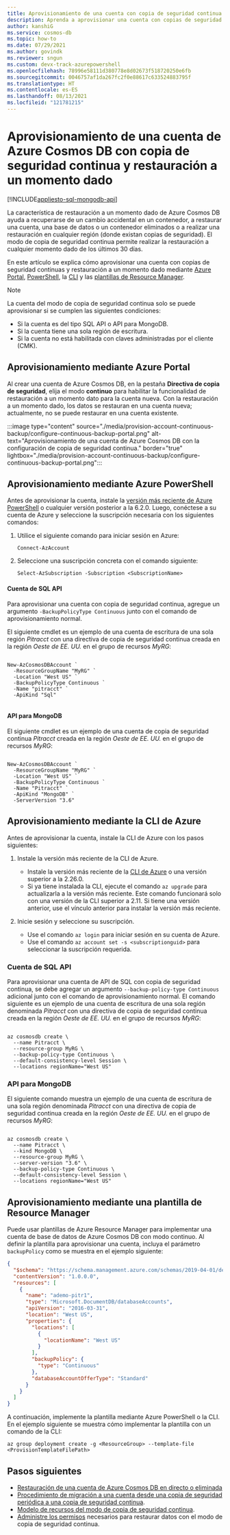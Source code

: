 ```yaml
---
title: Aprovisionamiento de una cuenta con copia de seguridad continua y restauración a un momento dado en Azure Cosmos DB
description: Aprenda a aprovisionar una cuenta con copias de seguridad continuas y restauración a un momento dado mediante Azure Portal, PowerShell, la CLI y las plantillas de Resource Manager.
author: kanshiG
ms.service: cosmos-db
ms.topic: how-to
ms.date: 07/29/2021
ms.author: govindk
ms.reviewer: sngun
ms.custom: devx-track-azurepowershell
ms.openlocfilehash: 78996e58111d380778e8d02673f518720250e6fb
ms.sourcegitcommit: 0046757af1da267fc2f0e88617c633524883795f
ms.translationtype: HT
ms.contentlocale: es-ES
ms.lasthandoff: 08/13/2021
ms.locfileid: "121781215"
---
```

# <a name="provision-an-azure-cosmos-db-account-with-continuous-backup-and-point-in-time-restore"></a>Aprovisionamiento de una cuenta de Azure Cosmos DB con copia de seguridad continua y restauración a un momento dado 
[!INCLUDE[appliesto-sql-mongodb-api](includes/appliesto-sql-mongodb-api.md)]

La característica de restauración a un momento dado de Azure Cosmos DB ayuda a recuperarse de un cambio accidental en un contenedor, a restaurar una cuenta, una base de datos o un contenedor eliminados o a realizar una restauración en cualquier región (donde existan copias de seguridad). El modo de copia de seguridad continua permite realizar la restauración a cualquier momento dado de los últimos 30 días.

En este artículo se explica cómo aprovisionar una cuenta con copias de seguridad continuas y restauración a un momento dado mediante [Azure Portal](#provision-portal), [PowerShell](#provision-powershell), la [CLI](#provision-cli) y las [plantillas de Resource Manager](#provision-arm-template).

> [!NOTE]
> La cuenta del modo de copia de seguridad continua solo se puede aprovisionar si se cumplen las siguientes condiciones:
>
> * Si la cuenta es del tipo SQL API o API para MongoDB.
> * Si la cuenta tiene una sola región de escritura.
> * Si la cuenta no está habilitada con claves administradas por el cliente (CMK).

## <a name="provision-using-azure-portal"></a><a id="provision-portal"></a>Aprovisionamiento mediante Azure Portal

Al crear una cuenta de Azure Cosmos DB, en la pestaña **Directiva de copia de seguridad**, elija el modo **continuo** para habilitar la funcionalidad de restauración a un momento dato para la cuenta nueva. Con la restauración a un momento dado, los datos se restauran en una cuenta nueva; actualmente, no se puede restaurar en una cuenta existente.

:::image type="content" source="./media/provision-account-continuous-backup/configure-continuous-backup-portal.png" alt-text="Aprovisionamiento de una cuenta de Azure Cosmos DB con la configuración de copia de seguridad continua." border="true" lightbox="./media/provision-account-continuous-backup/configure-continuous-backup-portal.png":::

## <a name="provision-using-azure-powershell"></a><a id="provision-powershell"></a>Aprovisionamiento mediante Azure PowerShell

Antes de aprovisionar la cuenta, instale la [versión más reciente de Azure PowerShell](/powershell/azure/install-az-ps?view=azps-6.2.1&preserve-view=true) o cualquier versión posterior a la 6.2.0. Luego, conéctese a su cuenta de Azure y seleccione la suscripción necesaria con los siguientes comandos:

1. Utilice el siguiente comando para iniciar sesión en Azure:

   ```azurepowershell
   Connect-AzAccount
   ```

1. Seleccione una suscripción concreta con el comando siguiente:

   ```azurepowershell
   Select-AzSubscription -Subscription <SubscriptionName>
   ```

#### <a name="sql-api-account"></a><a id="provision-powershell-sql-api"></a>Cuenta de SQL API

Para aprovisionar una cuenta con copia de seguridad continua, agregue un argumento `-BackupPolicyType Continuous` junto con el comando de aprovisionamiento normal.

El siguiente cmdlet es un ejemplo de una cuenta de escritura de una sola región *Pitracct* con una directiva de copia de seguridad continua creada en la región *Oeste de EE. UU.* en el grupo de recursos *MyRG*:

```azurepowershell

New-AzCosmosDBAccount `
  -ResourceGroupName "MyRG" `
  -Location "West US" `
  -BackupPolicyType Continuous `
  -Name "pitracct" `
  -ApiKind "Sql"
      
```

#### <a name="api-for-mongodb"></a><a id="provision-powershell-mongodb-api"></a>API para MongoDB

El siguiente cmdlet es un ejemplo de una cuenta de copia de seguridad continua *Pitracct* creada en la región *Oeste de EE. UU.* en el grupo de recursos *MyRG*:

```azurepowershell

New-AzCosmosDBAccount `
  -ResourceGroupName "MyRG" `
  -Location "West US" `
  -BackupPolicyType Continuous `
  -Name "Pitracct" `
  -ApiKind "MongoDB" `
  -ServerVersion "3.6"

```

## <a name="provision-using-azure-cli"></a><a id="provision-cli"></a>Aprovisionamiento mediante la CLI de Azure

Antes de aprovisionar la cuenta, instale la CLI de Azure con los pasos siguientes:

1. Instale la versión más reciente de la CLI de Azure.

   * Instale la versión más reciente de la [CLI de Azure](/cli/azure/install-azure-cli) o una versión superior a la 2.26.0.
   * Si ya tiene instalada la CLI, ejecute el comando `az upgrade` para actualizarla a la versión más reciente. Este comando funcionará solo con una versión de la CLI superior a 2.11. Si tiene una versión anterior, use el vínculo anterior para instalar la versión más reciente.

1. Inicie sesión y seleccione su suscripción.

   * Use el comando `az login` para iniciar sesión en su cuenta de Azure.
   * Use el comando `az account set -s <subscriptionguid>` para seleccionar la suscripción requerida.

### <a name="sql-api-account"></a><a id="provision-cli-sql-api"></a>Cuenta de SQL API

Para aprovisionar una cuenta de API de SQL con copia de seguridad continua, se debe agregar un argumento `--backup-policy-type Continuous` adicional junto con el comando de aprovisionamiento normal. El comando siguiente es un ejemplo de una cuenta de escritura de una sola región denominada *Pitracct* con una directiva de copia de seguridad continua creada en la región *Oeste de EE. UU.* en el grupo de recursos *MyRG*:

```azurecli-interactive

az cosmosdb create \
  --name Pitracct \
  --resource-group MyRG \
  --backup-policy-type Continuous \
  --default-consistency-level Session \
  --locations regionName="West US"

```

### <a name="api-for-mongodb"></a><a id="provision-cli-mongo-api"></a>API para MongoDB

El siguiente comando muestra un ejemplo de una cuenta de escritura de una sola región denominada *Pitracct* con una directiva de copia de seguridad continua creada en la región *Oeste de EE. UU.* en el grupo de recursos *MyRG*:

```azurecli-interactive

az cosmosdb create \
  --name Pitracct \
  --kind MongoDB \
  --resource-group MyRG \
  --server-version "3.6" \
  --backup-policy-type Continuous \
  --default-consistency-level Session \
  --locations regionName="West US"

```

## <a name="provision-using-resource-manager-template"></a><a id="provision-arm-template"></a>Aprovisionamiento mediante una plantilla de Resource Manager

Puede usar plantillas de Azure Resource Manager para implementar una cuenta de base de datos de Azure Cosmos DB con modo continuo. Al definir la plantilla para aprovisionar una cuenta, incluya el parámetro `backupPolicy` como se muestra en el ejemplo siguiente:

```json
{
  "$schema": "https://schema.management.azure.com/schemas/2019-04-01/deploymentTemplate.json#",
  "contentVersion": "1.0.0.0",
  "resources": [
    {
      "name": "ademo-pitr1",
      "type": "Microsoft.DocumentDB/databaseAccounts",
      "apiVersion": "2016-03-31",
      "location": "West US",
      "properties": {
        "locations": [
          {
            "locationName": "West US"
          }
        ],
        "backupPolicy": {
          "type": "Continuous"
        },
        "databaseAccountOfferType": "Standard"
      }
    }
  ]
}
```

A continuación, implemente la plantilla mediante Azure PowerShell o la CLI. En el ejemplo siguiente se muestra cómo implementar la plantilla con un comando de la CLI:

```azurecli-interactive
az group deployment create -g <ResourceGroup> --template-file <ProvisionTemplateFilePath>
```

## <a name="next-steps"></a>Pasos siguientes

* [Restauración de una cuenta de Azure Cosmos DB en directo o eliminada](restore-account-continuous-backup.md)
* [Procedimiento de migración a una cuenta desde una copia de seguridad periódica a una copia de seguridad continua](migrate-continuous-backup.md).
* [Modelo de recursos del modo de copia de seguridad continua](continuous-backup-restore-resource-model.md).
* [Administre los permisos](continuous-backup-restore-permissions.md) necesarios para restaurar datos con el modo de copia de seguridad continua.